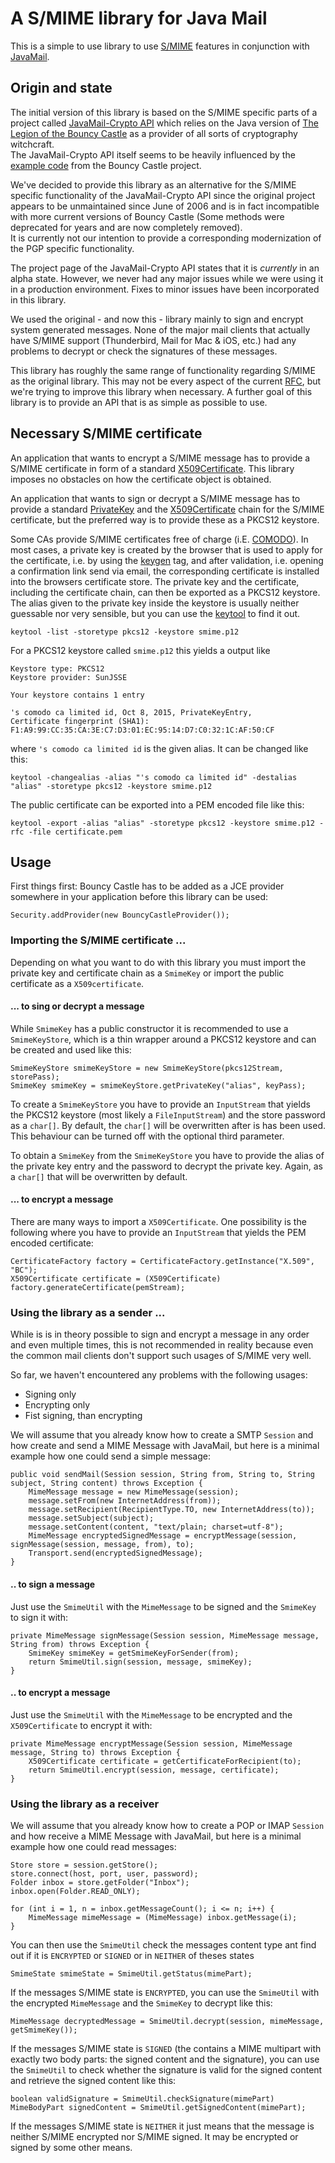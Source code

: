 # A S/MIME library for Java Mail

This is a simple to use library to use [S/MIME](https://en.wikipedia.org/wiki/S/MIME) features in conjunction with [JavaMail](http://www.oracle.com/technetwork/java/javamail/index.html).

## Origin and state

The initial version of this library is based on the S/MIME specific parts of a project called [JavaMail-Crypto API](http://javamail-crypto.sourceforge.net/) which relies on the Java version of [The Legion of the Bouncy Castle](http://www.bouncycastle.org/java.html) as a provider of all sorts of cryptography witchcraft.  
The JavaMail-Crypto API itself seems to be heavily influenced by the [example code](http://grepcode.com/file/repo1.maven.org/maven2/org.bouncycastle/bcmail-jdk16/1.46/org/bouncycastle/mail/smime/examples) from the Bouncy Castle project.

We've decided to provide this library as an alternative for the S/MIME specific functionality of the JavaMail-Crypto API since the original project appears to be unmaintained since June of 2006 and is in fact incompatible with more current versions of Bouncy Castle (Some methods were deprecated for years and are now completely removed).  
It is currently not our intention to provide a corresponding modernization of the PGP specific functionality.

The project page of the JavaMail-Crypto API states that it is *currently* in an alpha state. However, we never had any major issues while we were using it in a production environment. Fixes to minor issues have been incorporated in this library.

We used the original - and now this - library mainly to sign and encrypt system generated messages.
None of the major mail clients that actually have S/MIME support (Thunderbird, Mail for Mac & iOS, etc.) had any problems to decrypt or check the signatures of these messages.

This library has roughly the same range of functionality regarding S/MIME as the original library. This may not be every aspect of the current [RFC](https://tools.ietf.org/html/rfc5751), but we're trying to improve this library when necessary. A further goal of this library is to provide an API that is as simple as possible to use.

## Necessary S/MIME certificate

An application that wants to encrypt a S/MIME message has to provide a S/MIME certificate in form of a standard [X509Certificate](http://docs.oracle.com/javase/7/docs/api/java/security/cert/X509Certificate.html).
This library imposes no obstacles on how the certificate object is obtained.

An application that wants to sign or decrypt a S/MIME message has to provide a standard [PrivateKey](http://docs.oracle.com/javase/7/docs/api/java/security/PrivateKey.html) and the [X509Certificate](http://docs.oracle.com/javase/7/docs/api/java/security/cert/X509Certificate.html) chain for the S/MIME certificate, but the preferred way is to provide these as a PKCS12 keystore.

Some CAs provide S/MIME certificates free of charge (i.E. [COMODO](https://secure.comodo.com/products/frontpage?area=SecureEmailCertificate)). In most cases, a private key is created by the browser that is used to apply for the certificate, i.e. by using the [keygen](http://www.w3schools.com/tags/tag_keygen.asp) tag, and after validation, i.e. opening a confirmation link send via email, the corresponding certificate is installed into the browsers certificate store. The private key and the certificate, including the certificate chain, can then be exported as a PKCS12 keystore. The alias given to the private key inside the keystore is usually neither guessable nor very sensible, but you can use the [keytool](https://docs.oracle.com/javase/7/docs/technotes/tools/windows/keytool.html) to find it out.

	keytool -list -storetype pkcs12 -keystore smime.p12 
	
For a PKCS12 keystore called `smime.p12` this yields a output like

	Keystore type: PKCS12
	Keystore provider: SunJSSE

	Your keystore contains 1 entry

	's comodo ca limited id, Oct 8, 2015, PrivateKeyEntry, 
	Certificate fingerprint (SHA1): F1:A9:99:CC:35:CA:3E:C7:D3:01:EC:95:14:D7:C0:32:1C:AF:50:CF
 
where `'s comodo ca limited id` is the given alias. It can be changed like this:

	keytool -changealias -alias "'s comodo ca limited id" -destalias "alias" -storetype pkcs12 -keystore smime.p12

The public certificate can be exported into a PEM encoded file like this:

	keytool -export -alias "alias" -storetype pkcs12 -keystore smime.p12 -rfc -file certificate.pem
	
## Usage

First things first: Bouncy Castle has to be added as a JCE provider somewhere in your application before this library can be used:

	Security.addProvider(new BouncyCastleProvider());
	
### Importing the S/MIME certificate ...

Depending on what you want to do with this library you must import the private key and certificate chain as a `SmimeKey` or import the public certificate as a `X509certificate`. 

#### ... to sing or decrypt a message

While `SmimeKey` has a public constructor it is recommended to use a `SmimeKeyStore`, which is a thin wrapper around a PKCS12 keystore and can be created and used like this:

	SmimeKeyStore smimeKeyStore = new SmimeKeyStore(pkcs12Stream, storePass);
	SmimeKey smimeKey = smimeKeyStore.getPrivateKey("alias", keyPass);

To create a `SmimeKeyStore` you have to provide an `InputStream` that yields the PKCS12 keystore (most likely a `FileInputStream`) and the store password as a `char[]`. By default, the `char[]` will be overwritten after is has been used. This behaviour can be turned off with the optional third parameter.

To obtain a `SmimeKey` from the `SmimeKeyStore` you have to provide the alias of the private key entry and the password to decrypt the private key. Again, as a `char[]` that will be overwritten by default.

#### ... to encrypt a message

There are many ways to import a `X509Certificate`. One possibility is the following where you have to provide an `InputStream` that yields the PEM encoded certificate:

	CertificateFactory factory = CertificateFactory.getInstance("X.509", "BC");
	X509Certificate certificate = (X509Certificate) factory.generateCertificate(pemStream);
	
### Using the library as a sender ...

While is is in theory possible to sign and encrypt a message in any order and even multiple times, this is not recommended in reality because even the common mail clients don't support such usages of S/MIME very well.

So far, we haven't encountered any problems with the following usages:

 - Signing only
 - Encrypting only
 - Fist signing, than encrypting
 
 We will assume that you already know how to create a SMTP `Session` and how create and send a MIME Message with JavaMail, but here is a minimal example how one could send a simple message:

	public void sendMail(Session session, String from, String to, String subject, String content) throws Exception {
		MimeMessage message = new MimeMessage(session);
		message.setFrom(new InternetAddress(from));
		message.setRecipient(RecipientType.TO, new InternetAddress(to));
		message.setSubject(subject);
		message.setContent(content, "text/plain; charset=utf-8");
		MimeMessage encryptedSignedMessage = encryptMessage(session, signMessage(session, message, from), to);
		Transport.send(encryptedSignedMessage);
	}

#### .. to sign a message

Just use the `SmimeUtil` with the `MimeMessage` to be signed and the `SmimeKey` to sign it with:
		
	private MimeMessage signMessage(Session session, MimeMessage message, String from) throws Exception {	
		SmimeKey smimeKey = getSmimeKeyForSender(from);
		return SmimeUtil.sign(session, message, smimeKey);
	}	

#### .. to encrypt a message

Just use the `SmimeUtil` with the `MimeMessage` to be encrypted and the `X509Certificate` to encrypt it with:
		
	private MimeMessage encryptMessage(Session session, MimeMessage message, String to) throws Exception {	
		X509Certificate certificate = getCertificateForRecipient(to);
		return SmimeUtil.encrypt(session, message, certificate);
	}
  
  
### Using the library as a receiver

We will assume that you already know how to create a POP or IMAP `Session` and how receive a MIME Message with JavaMail, but here is a minimal example how one could read messages:

	Store store = session.getStore();
	store.connect(host, port, user, password);
	Folder inbox = store.getFolder("Inbox");
	inbox.open(Folder.READ_ONLY);

	for (int i = 1, n = inbox.getMessageCount(); i <= n; i++) {
		MimeMessage mimeMessage = (MimeMessage) inbox.getMessage(i);
	}
	
You can then use the `SmimeUtil` check the messages content type ant find out if it is  `ENCRYPTED` or `SIGNED` or in `NEITHER` of theses states

	SmimeState smimeState = SmimeUtil.getStatus(mimePart);
	
If the messages S/MIME state is `ENCRYPTED`, you can use the `SmimeUtil` with the encrypted `MimeMessage` and the `SmimeKey` to decrypt like this:

	MimeMessage decryptedMessage = SmimeUtil.decrypt(session, mimeMessage, getSmimeKey());
	
If the messages S/MIME state is `SIGNED` (the contains a MIME multipart with exactly two body parts: the signed content and the signature), you can use the `SmimeUtil` to check whether the signature is valid for the signed content and retrieve the signed content like this:

	boolean validSignature = SmimeUtil.checkSignature(mimePart)
	MimeBodyPart signedContent = SmimeUtil.getSignedContent(mimePart);

If the messages S/MIME state is `NEITHER` it just means that the message is neither S/MIME encrypted nor S/MIME signed. It may be encrypted or signed by some other means.